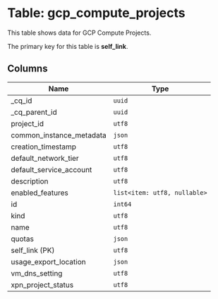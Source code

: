 # Table: gcp_compute_projects

This table shows data for GCP Compute Projects.

The primary key for this table is **self_link**.

## Columns

| Name          | Type          |
| ------------- | ------------- |
|_cq_id|`uuid`|
|_cq_parent_id|`uuid`|
|project_id|`utf8`|
|common_instance_metadata|`json`|
|creation_timestamp|`utf8`|
|default_network_tier|`utf8`|
|default_service_account|`utf8`|
|description|`utf8`|
|enabled_features|`list<item: utf8, nullable>`|
|id|`int64`|
|kind|`utf8`|
|name|`utf8`|
|quotas|`json`|
|self_link (PK)|`utf8`|
|usage_export_location|`json`|
|vm_dns_setting|`utf8`|
|xpn_project_status|`utf8`|